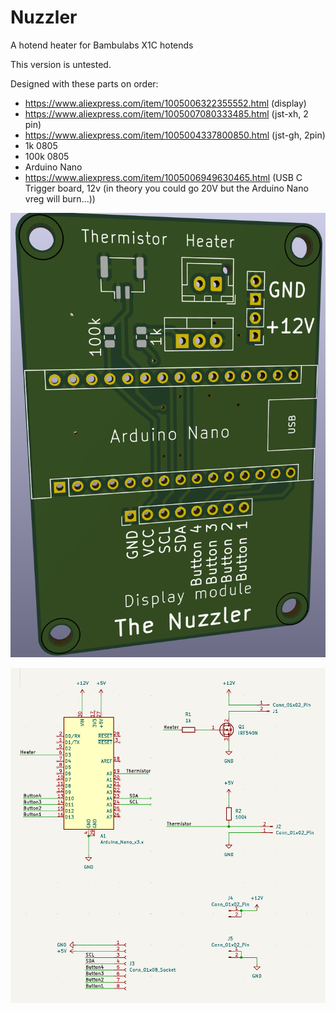 # Nuzzler
A hotend heater for Bambulabs X1C hotends

This version is untested.

Designed with these parts on order:
- https://www.aliexpress.com/item/1005006322355552.html (display)
- https://www.aliexpress.com/item/1005007080333485.html (jst-xh, 2 pin)
- https://www.aliexpress.com/item/1005004337800850.html (jst-gh, 2pin)
- 1k 0805
- 100k 0805
- Arduino Nano
- https://www.aliexpress.com/item/1005006949630465.html (USB C Trigger board, 12v (in theory you could go 20V but the Arduino Nano vreg will burn...))

![](https://github.com/sebastius/Nuzzler/blob/main/pcb%20nuzzler.png?raw=true)

![](https://github.com/sebastius/Nuzzler/blob/main/schematic_nuzzler.png?raw=true)
